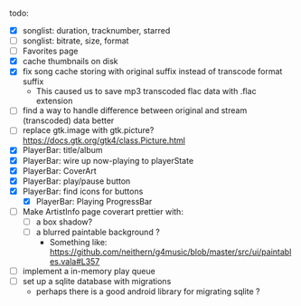 
todo:

- [X] songlist: duration, tracknumber, starred
- [ ] songlist: bitrate, size, format
- [ ] Favorites page
- [X] cache thumbnails on disk
- [X] fix song cache storing with original suffix instead of transcode format suffix
  - This caused us to save mp3 transcoded flac data with .flac extension
- [ ] find a way to handle difference between original and stream (transcoded) data better
- [ ] replace gtk.image with gtk.picture? https://docs.gtk.org/gtk4/class.Picture.html
- [X] PlayerBar: title/album
- [X] PlayerBar: wire up now-playing to playerState
- [X] PlayerBar: CoverArt
- [X] PlayerBar: play/pause button
- [X] PlayerBar: find icons for buttons
  - [X] PlayerBar: Playing ProgressBar
- [ ] Make ArtistInfo page coverart prettier with:
  - [ ] a box shadow?
  - [ ] a blurred paintable background ?
    - Something like: https://github.com/neithern/g4music/blob/master/src/ui/paintables.vala#L357
- [ ] implement a in-memory play queue
- [ ] set up a sqlite database with migrations
  - perhaps there is a good android library for migrating sqlite ?




